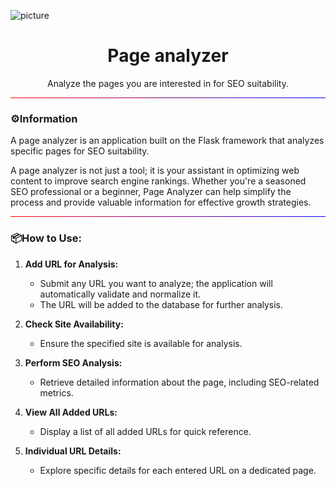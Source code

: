 ![picture](https://i.pinimg.com/564x/72/aa/e0/72aae073d3eaeafe305eeaa438e04759.jpg)

<div style="text-align: center;">
<h1>Page analyzer</h1>
Analyze the pages you are interested in for SEO suitability.
</div>

<hr style="border: 0; height: 1px; background: linear-gradient(to right, #ff0000, #0000ff);">

### ⚙️Information

A page analyzer is an application built on the Flask framework that analyzes specific pages for SEO suitability.

A page analyzer is not just a tool; it is your assistant in optimizing web content to improve search engine rankings. Whether you're a seasoned SEO professional or a beginner, Page Analyzer can help simplify the process and provide valuable information for effective growth strategies.

<hr style="border: 0; height: 1px; background: linear-gradient(to right, #ff0000, #0000ff);">

### 📦How to Use:

1. **Add URL for Analysis:**
    - Submit any URL you want to analyze; the application will automatically validate and normalize it.
    - The URL will be added to the database for further analysis.

2. **Check Site Availability:**
    - Ensure the specified site is available for analysis.

3. **Perform SEO Analysis:**
    - Retrieve detailed information about the page, including SEO-related metrics.

4. **View All Added URLs:**
    - Display a list of all added URLs for quick reference.

5. **Individual URL Details:**
    - Explore specific details for each entered URL on a dedicated page.